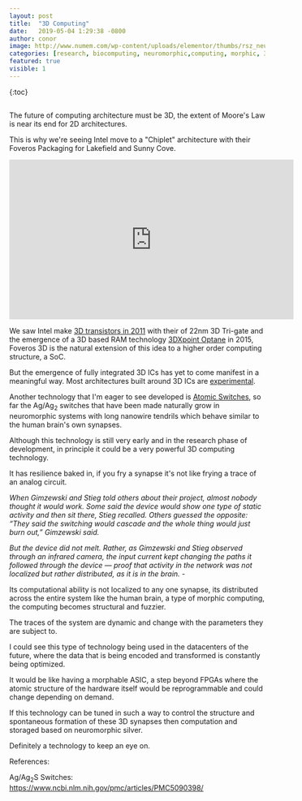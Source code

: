 ```yaml
---
layout: post
title:  "3D Computing"
date:   2019-05-04 1:29:38 -0800
author: conor
image: http://www.numem.com/wp-content/uploads/elementor/thumbs/rsz_neuromorphic_wired_brain-no5fx2j8epsj2x5ztu2zp6fdfyrhcxxfkie41dvqj8.jpg
categories: [research, biocomputing, neuromorphic,computing, morphic, 3D, 3D IC, 3D Computing, futurism]
featured: true
visible: 1
---
```


{:toc}

## 

The future of computing architecture must be 3D, the extent of Moore's Law is near its end for 2D architectures.

This is why we're seeing Intel move to a "Chiplet" architecture with their Foveros Packaging for Lakefield and Sunny Cove.

<iframe width="560" height="315" src="https://www.youtube.com/embed/-besHp8HLxo" frameborder="0" allow="accelerometer; autoplay; encrypted-media; gyroscope; picture-in-picture" allowfullscreen></iframe>

We saw Intel make [3D transistors in 2011](https://www.intel.com/content/www/us/en/silicon-innovations/standards-22nm-3d-tri-gate-transistors-presentation.html) with their of 22nm 3D Tri-gate and the emergence of a 3D based RAM technology [3DXpoint Optane](https://en.wikipedia.org/wiki/3D_XPoint) in 2015, Foveros 3D is the natural extension of this idea to a higher order computing structure, a SoC.

But the emergence of fully integrated 3D ICs has yet to come manifest in a meaningful way. Most architectures built around 3D ICs are [experimental](https://en.wikipedia.org/wiki/Three-dimensional_integrated_circuit#Notable_3D_chips).

Another technology that I'm eager to see developed is [Atomic Switches](https://www.quantamagazine.org/a-brain-built-from-atomic-switches-can-learn-20170920/), so far the Ag/Ag<sub>2</sub> switches that have been made naturally grow in neuromorphic systems with long nanowire tendrils which behave similar to the human brain's own synapses.

Although this technology is still very early and in the research phase of development, in principle it could be a very powerful 3D computing technology.

It has resilience baked in, if you fry a synapse it's not like frying a trace of an analog circuit.

*When Gimzewski and Stieg told others about their project, almost  nobody thought it would work. Some said the device would show one type of static activity and then sit there, Stieg recalled. Others guessed the opposite: “They said the switching would cascade and the whole thing would just burn out,” Gimzewski said.*

*But the device did not melt. Rather, as Gimzewski and Stieg observed  through an infrared camera, the input current kept changing the paths it  followed through the device — proof that activity in the network was  not localized but rather distributed, as it is in the brain.* - 

Its computational ability is not localized to any one synapse, its distributed across the entire system like the human brain, a type of morphic computing, the computing becomes structural and fuzzier.

The traces of the system are dynamic and change with the parameters they are subject to.

I could see this type of technology being used in the datacenters of the future, where the data that is being encoded and transformed is constantly being optimized.

It would be like having a morphable ASIC, a step beyond FPGAs where the atomic structure of the hardware itself would be reprogrammable and could change depending on demand.

If this technology can be tuned in such a way to control the structure and spontaneous formation of these 3D synapses then computation and storaged based on neuromorphic silver.

Definitely a technology to keep an eye on.

References:

Ag/Ag<sub>2</sub>S Switches: https://www.ncbi.nlm.nih.gov/pmc/articles/PMC5090398/

